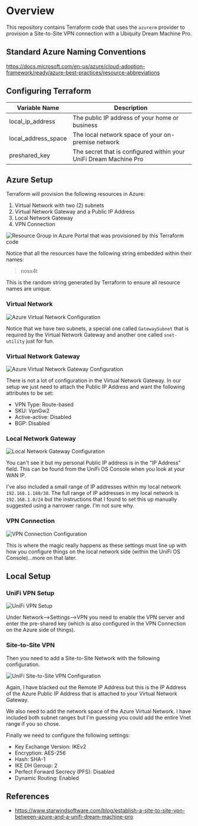 # Overview
This repository contains Terraform code that uses the `azurerm` provider to provision a Site-to-Site VPN connection with a Ubiquity Dream Machine Pro.

## Standard Azure Naming Conventions
https://docs.microsoft.com/en-us/azure/cloud-adoption-framework/ready/azure-best-practices/resource-abbreviations

## Configuring Terraform

|Variable Name|Description|
|--|--|
|local_ip_address|The public IP address of your home or business|
|local_address_space|The local network space of your on-premise network|
|preshared_key|The secret that is configured within your UniFi Dream Machine Pro|

## Azure Setup

Terraform will provision the following resources in Azure:

1. Virtual Network with two (2) subnets
2. Virtual Network Gateway and a Public IP Address
3. Local Network Gateway
4. VPN Connection

![Resource Group in Azure Portal that was provisioned by this Terraform code](./docs/images/terraform_azure.png)

Notice that all the resources have the following string embedded within their names: 

>nosx4t

This is the random string generated by Terraform to ensure all resource names are unique.

### Virtual Network

![Azure Virtual Network Configuration](./docs/images/azure_vnet.png)

Notice that we have two subnets, a special one called `GatewaySubnet` that is required by the Virtual Network Gateway and another one called `snet-utility` just for fun.

### Virtual Network Gateway

![Azure Virtual Network Gateway Configuration](./docs/images/azure_vgw.png)

There is not a lot of configuration in the Virtual Network Gateway. In our setup we just need to attach the Public IP Address and want the following attributes to be set:

- VPN Type: Route-based
- SKU: VpnGw2
- Active-active: Disabled
- BGP: Disabled

### Local Network Gateway

![Local Network Gateway Configuration](./docs/images/azure_lgw.png)

You can't see it but my personal Public IP address is in the "IP Address" field. This can be found from the UniFi OS Console when you look at your WAN IP.

I've also included a small range of IP addresses within my local network `192.168.1.180/30`. The full range of IP addresses in my local network is `192.168.1.0/24` but the instructions that I found to set this up manually suggested using a narrower range. I'm not sure why.

### VPN Connection

![VPN Connection Configuration](./docs/images/azure_vgw_connection.png)

This is where the magic really happens as these settings must line up with how you configure things on the local network side (within the UniFi OS Console)...more on that later.

## Local Setup

### UniFi VPN Setup

![UniFi VPN Setup](./docs/images/unifi_vpn_setup.png)

Under Network-->Settings-->VPN you need to enable the VPN server and enter the pre-shared key (which is also configured in the VPN Connection on the Azure side of things).

### Site-to-Site VPN

Then you need to add a Site-to-Site Network with the following configuration.

![UniFi Site-to-Site VPN Configuration](./docs/images/unifi_s2s_config.png)

Again, I have blacked out the Remote IP Address but this is the IP Address of the Azure Public IP Address that is attached to your Virtual Network Gateway. 

We also need to add the network space of the Azure Virtual Network. I have included both subnet ranges but I'm guessing you could add the entire Vnet range if you so chose.

Finally we need to configure the following settings:

- Key Exchange Version: IKEv2
- Encryption: AES-256
- Hash: SHA-1
- IKE DH Geroup: 2
- Perfect Forward Secrecy (PFS): Disabled
- Dynamic Routing: Enabled

## References

 - https://www.starwindsoftware.com/blog/establish-a-site-to-site-vpn-between-azure-and-a-unifi-dream-machine-pro